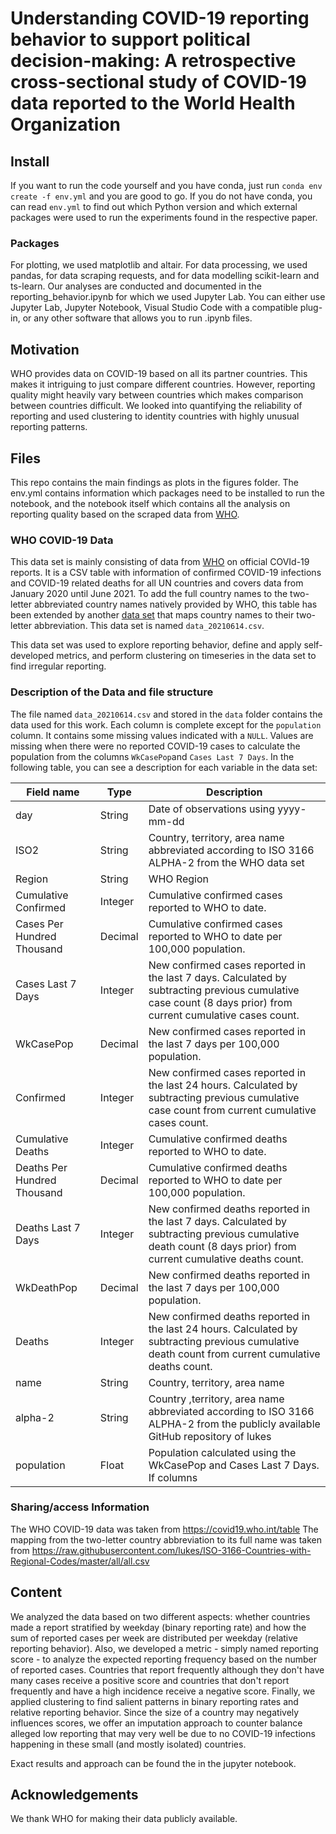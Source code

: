 # Understanding COVID-19 reporting behavior to support political decision-making: A retrospective cross-sectional study of COVID-19 data reported to the World Health Organization

## Install

If you want to run the code yourself and you have conda, just run `conda env create -f env.yml` and you are good to go. If you do not have conda, you can read `env.yml` to find out which Python version and which external packages were used to run the experiments found in the respective paper.

### Packages

For plotting, we used matplotlib and altair. For data processing, we used pandas, for data scraping requests, and for data modelling scikit-learn and ts-learn. Our analyses are conducted and documented in the reporting_behavior.ipynb for which we used Jupyter Lab. You can either use Jupyter Lab, Jupyter Notebook, Visual Studio Code with a compatible plug-in, or any other software that allows you to run .ipynb files.

## Motivation

WHO provides data on COVID-19 based on all its partner countries. This makes it intriguing to just compare different countries. However, reporting quality might heavily vary between countries which makes comparison between countries difficult. We looked into quantifying the reliability of reporting and used clustering to identity countries with highly unusual reporting patterns.

## Files

This repo contains the main findings as plots in the figures folder. The env.yml contains information which packages need to be installed to run the notebook, and the notebook itself which contains all the analysis on reporting quality based on the scraped data from [WHO](https://covid19.who.int/table).

### WHO COVID-19 Data

This data set is mainly consisting of data from [WHO](https://covid19.who.int/table) on official COVId-19 reports. It is a CSV table with information of confirmed COVID-19 infections and COVID-19 related deaths for all UN countries and covers data from January 2020 until June 2021. To add the full country names to the two-letter abbreviated country names natively provided by WHO, this table has been extended by another [data set](https://raw.githubusercontent.com/lukes/ISO-3166-Countries-with-Regional-Codes/master/all/all.csv) that maps country names to their two-letter abbreviation. This data set is named `data_20210614.csv`.

This data set was used to explore reporting behavior, define and apply self-developed metrics, and perform clustering on timeseries in the data set to find irregular reporting.

### Description of the Data and file structure

The file named `data_20210614.csv` and stored in the `data` folder contains the data used for this work. Each column is complete except for the `population` column. It contains some missing values indicated with a `NULL`. Values are missing when there were no reported COVID-19 cases to calculate the population from the columns `WkCasePop`and `Cases Last 7 Days`. In the following table, you can see a description for each variable in the data set:

| Field name                  | Type    | Description                                                                                                                                                      |
| --------------------------- | ------- | ---------------------------------------------------------------------------------------------------------------------------------------------------------------- |
| day                         | String  | Date of observations using yyyy-mm-dd                                                                                                                            |
| ISO2                        | String  | Country, territory, area name abbreviated according to ISO 3166 ALPHA-2 from the WHO data set                                                                    |
| Region                      | String  | WHO Region                                                                                                                                                       |
| Cumulative Confirmed        | Integer | Cumulative confirmed cases reported to WHO to date.                                                                                                              |
| Cases Per Hundred Thousand  | Decimal | Cumulative confirmed cases reported to WHO to date per 100,000 population.                                                                                       |
| Cases Last 7 Days           | Integer | New confirmed cases reported in the last 7 days. Calculated by subtracting previous cumulative case count (8 days prior) from current cumulative cases count.    |
| WkCasePop                   | Decimal | New confirmed cases reported in the last 7 days per 100,000 population.                                                                                          |
| Confirmed                   | Integer | New confirmed cases reported in the last 24 hours. Calculated by subtracting previous cumulative case count from current cumulative cases count.                 |
| Cumulative Deaths           | Integer | Cumulative confirmed deaths reported to WHO to date.                                                                                                             |
| Deaths Per Hundred Thousand | Decimal | Cumulative confirmed deaths reported to WHO to date per 100,000 population.                                                                                      |
| Deaths Last 7 Days          | Integer | New confirmed deaths reported in the last 7 days. Calculated by subtracting previous cumulative death count (8 days prior) from current cumulative deaths count. |
| WkDeathPop                  | Decimal | New confirmed deaths reported in the last 7 days per 100,000 population.                                                                                         |
| Deaths                      | Integer | New confirmed deaths reported in the last 24 hours. Calculated by subtracting previous cumulative death count from current cumulative deaths count.              |
| name                        | String  | Country, territory, area name                                                                                                                                    |
| alpha-2                     | String  | Country ,territory, area name abbreviated according to ISO 3166 ALPHA-2 from the publicly available GitHub repository of lukes                                   |
| population                  | Float   | Population calculated using the WkCasePop and Cases Last 7 Days. If  columns                                                                                          |

### Sharing/access Information

The WHO COVID-19 data was taken from <https://covid19.who.int/table>
The mapping from the two-letter country abbreviation to its full name was taken from <https://raw.githubusercontent.com/lukes/ISO-3166-Countries-with-Regional-Codes/master/all/all.csv>

## Content

We analyzed the data based on two different aspects: whether countries made a report stratified by weekday (binary reporting rate) and how the sum of reported cases per week are distributed per weekday (relative reporting behavior). Also, we developed a metric - simply named reporting score - to analyze the expected reporting frequency based on the number of reported cases. Countries that report frequently although they don't have many cases receive a positive score and countries that don't report frequently and have a high incidence receive a negative score. Finally, we applied clustering to find salient patterns in binary reporting rates and relative reporting behavior. Since the size of a country may negatively influences scores, we offer an imputation approach to counter balance alleged low reporting that may very well be due to no COVID-19 infections happening in these small (and mostly isolated) countries.

Exact results and approach can be found the in the jupyter notebook.

## Acknowledgements

We thank WHO for making their data publicly available.
